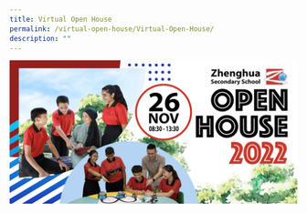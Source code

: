 ```yaml
---
title: Virtual Open House
permalink: /virtual-open-house/Virtual-Open-House/
description: ""
---
```

![](/images/Virtual%20Open%20House/V1.jpg)